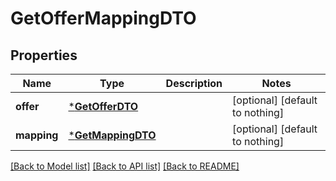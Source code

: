 # GetOfferMappingDTO


## Properties
Name | Type | Description | Notes
------------ | ------------- | ------------- | -------------
**offer** | [***GetOfferDTO**](GetOfferDTO.md) |  | [optional] [default to nothing]
**mapping** | [***GetMappingDTO**](GetMappingDTO.md) |  | [optional] [default to nothing]


[[Back to Model list]](../README.md#models) [[Back to API list]](../README.md#api-endpoints) [[Back to README]](../README.md)


